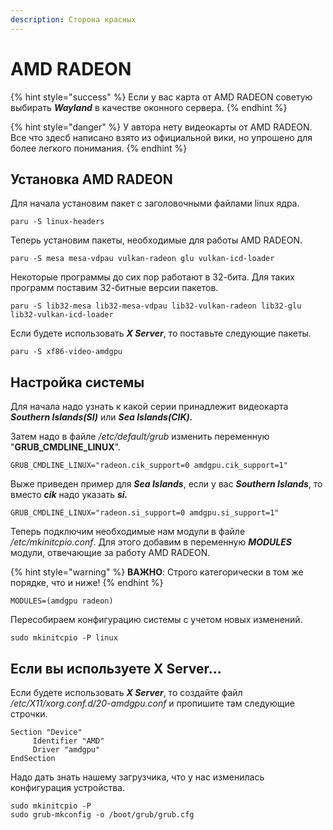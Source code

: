 ```yaml
---
description: Сторона красных
---
```


# AMD RADEON

{% hint style="success" %}
Если у вас карта от AMD RADEON советую выбирать _**Wayland**_ в качестве оконного сервера.&#x20;
{% endhint %}

{% hint style="danger" %}
У автора нету видеокарты от AMD RADEON. Все что здесб написано взято из официальной вики, но упрошено для более легкого понимания.
{% endhint %}

## Установка AMD RADEON

Для начала установим пакет с заголовочными файлами linux ядра.

```shell
paru -S linux-headers
```

Теперь установим пакеты, необходимые для работы AMD RADEON.

```
paru -S mesa mesa-vdpau vulkan-radeon glu vulkan-icd-loader
```

Некоторые программы до сих пор работают в 32-бита. Для таких программ поставим 32-битные версии пакетов.

```shell
paru -S lib32-mesa lib32-mesa-vdpau lib32-vulkan-radeon lib32-glu lib32-vulkan-icd-loader
```

Если будете использовать _**X Server**_, то поставьте следующие пакеты.

```shell
paru -S xf86-video-amdgpu
```

## Настройка системы

Для начала надо узнать к какой серии принадлежит видеокарта  _**Southern Islands(SI)**_ или _**Sea Islands(CIK).**_&#x20;

Затем надо в файле _/etc/default/grub_ изменить переменную "**GRUB\_CMDLINE\_LINUX**".&#x20;

```shell
GRUB_CMDLINE_LINUX="radeon.cik_support=0 amdgpu.cik_support=1"
```

Выже приведен пример для _**Sea Islands**_, если у вас _**Southern Islands**_, то вместо _**cik**_ надо указать _**si.**_

```shell
GRUB_CMDLINE_LINUX="radeon.si_support=0 amdgpu.si_support=1"
```

Теперь подключим необходимые нам модули в файле _/etc/mkinitcpio.conf_. Для этого добавим в переменную _**MODULES**_ модули, отвечающие за работу AMD RADEON.&#x20;

{% hint style="warning" %}
**ВАЖНО**: Строго категорически в том же порядке, что и ниже!
{% endhint %}

```
MODULES=(amdgpu radeon)
```

Пересобираем конфигурацию системы с учетом новых изменений.

```shell
sudo mkinitcpio -P linux
```

## Если вы используете X Server...

Если будете использовать _**X Server**_, то создайте файл _/etc/X11/xorg.conf.d/20-amdgpu.conf_ и пропишите там следующие строчки.

```shell
Section "Device"
     Identifier "AMD"
     Driver "amdgpu"
EndSection
```

Надо дать знать нашему загрузчика, что у нас изменилась конфигурация устройства.

```shell
sudo mkinitcpio -P
sudo grub-mkconfig -o /boot/grub/grub.cfg
```
